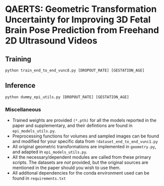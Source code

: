 # QAERTS: Geometric Transformation Uncertainty for Improving 3D Fetal Brain Pose Prediction from Freehand 2D Ultrasound Videos

## Training
`` python train_end_to_end_vunc8.py [DROPOUT_RATE] [GESTATION_AGE] ``

## Inference
`` python dummy_epi_utils.py [DROPOUT_RATE] [GESTATION_AGE] ``

### Miscellaneous
- Trained weights are provided ``(*.pth)`` for all the models reported in the paper and supplementary, and their defintions are found in ``epi_models_utils.py``.
- Preprocessing functions for volumes and sampled images can be found and modified for your specific data from ``!dataset_end_to_end_vunc1.py``
- All original geometric transformations are implemented in ``geometry.py``, and adapted in ``epi_models_utils.py``.
- All the necessary/dependent modules are called from these primary scripts. The datasets are *not* provided, but the original sources are mentioned in the paper should you wish to use them.
- All additonal dependencies for the conda environment used can be found in ``requirements.txt``



